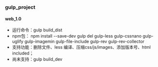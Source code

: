 ### gulp_project
#### web_1.0
- 运行命令：gulp build_dist
- npm包： npm install --save-dev gulp del gulp-less gulp-cssnano gulp-uglify gulp-imagemin gulp-file-include
gulp-rev gulp-rev-collector
- 支持功能：删除文件、less 编译、压缩css/js/images、添加版本号、html included；
- 尚未支持：gulp build_dev


